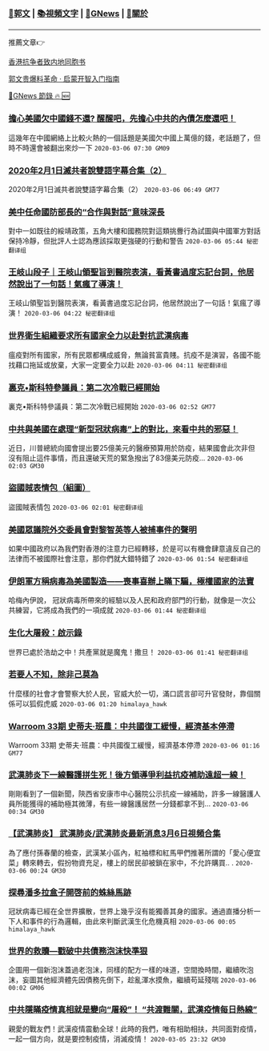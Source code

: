 ###  [:eagle:郭文](https://github.com/ourhimalayas/txt) | [:books:視頻文字](https://github.com/ourhimalayas/txt/blob/master/content/README.md) | [:newspaper:GNews](https://github.com/ourhimalayas/txt/blob/master/content/gnews/README.md) | [:pray:關於](https://github.com/ourhimalayas/home/tree/master/about)
---

推薦文章:point_right:

[香港抗争者致内地同胞书](https://github.com/ourhimalayas/news/blob/master/2019/08/a_letter_from_the_hong_kong_people.md)

[郭文贵爆料革命 · 启蒙开智入门指南](https://github.com/ourhimalayas/txt/issues/1)

[:newspaper:GNews 節錄 :fire: :new:](https://github.com/ourhimalayas/txt/blob/master/content/gnews/README.md) 



### [擔心美國欠中國錢不還? 醒醒吧，先擔心中共的內債怎麼還吧！](/content/gnews/1/README.md)

這幾年在中國網絡上比較火熱的一個話題是美國欠中國上萬億的錢，老話題了，但時不時還會被翻出來炒一下  `2020-03-06 07:30 GM09`

### [2020年2月1日滅共者說雙語字幕合集（2）](/content/gnews/2/README.md)

2020年2月1日滅共者說雙語字幕合集（2）  `2020-03-06 06:49 GM77`

### [美中任命國防部長的“合作與對話”意味深長](/content/gnews/3/README.md)

對中一如既往的綏靖政策，五角大樓和國務院對這類挑釁行為試圖與中國軍方對話保持冷靜，但批評人士認為應該採取更強硬的行動和警告  `2020-03-06 05:44 秘密翻译组`

### [王岐山段子｜王岐山領聖旨到醫院表演，看黃書過度忘記台詞，他居然說出了一句話！氣瘋了導演！](/content/gnews/4/README.md)

王岐山領聖旨到醫院表演，看黃書過度忘記台詞，他居然說出了一句話！氣瘋了導演！  `2020-03-06 04:22 秘密翻译组`

### [世界衛生組織要求所有國家全力以赴對抗武漢病毒](/content/gnews/5/README.md)

瘟疫對所有國家，所有民眾都構成威脅，無論貧富貴賤。抗疫不是演習，各國不能找藉口拖延或放棄，大家一定要全力以赴  `2020-03-06 04:11 秘密翻译组`

### [裏克•斯科特參議員：第二次冷戰已經開始](/content/gnews/6/README.md)

裏克•斯科特參議員：第二次冷戰已經開始  `2020-03-06 02:52 GM77`

### [中共與美國在處理“新型冠狀病毒”上的對比，來看中共的邪惡！](/content/gnews/7/README.md)

近日，川普總統向國會提出要25億美元的醫療預算用於防疫，結果國會此次非但沒有阻止這件事情，而且還破天荒的緊急撥出了83億美元防疫...  `2020-03-06 02:03 GM30`

### [盜國賊表情包（組圖）](/content/gnews/8/README.md)

盜國賊表情包  `2020-03-06 02:01 秘密翻译组`

### [美國眾議院外交委員會對黎智英等人被捕事件的聲明](/content/gnews/9/README.md)

如果中國政府以為我們對香港的注意力已經轉移，於是可以有機會肆意違反自己的法律而不被國際社會注意，那你們就大錯特錯了  `2020-03-06 01:54 秘密翻译组`

### [伊朗軍方稱病毒為美國製造——喪事喜辦上瞞下騙，極權國家的法寶](/content/gnews/10/README.md)

哈梅內伊說， 冠狀病毒所帶來的經驗以及人民和政府部門的行動，就像是一次公共練習，它將成為我們的一項成就  `2020-03-06 01:44 秘密翻译组`

### [生化大屠殺：啟示錄](/content/gnews/11/README.md)

世界已處於浩劫之中！共產黨就是魔鬼！撒旦！  `2020-03-06 01:41 秘密翻译组`

### [若要人不知，除非己莫為](/content/gnews/12/README.md)

什麼樣的社會才會警察大於人民，官威大於一切，滿口謊言卻可升官發財，靠個關係可以狐假虎威  `2020-03-06 01:20 himalaya_hawk`

### [Warroom 33期 史蒂夫·班農：中共國復工緩慢，經濟基本停滯](/content/gnews/13/README.md)

Warroom 33期 史蒂夫·班農：中共國復工緩慢，經濟基本停滯  `2020-03-06 01:16 GM77`

### [武漢肺炎下一線醫護拼生死！後方領導爭利益抗疫補助遠超一線！](/content/gnews/14/README.md)

剛剛看到了一個新聞，陝西省安康市中心醫院公示抗疫一線補助，許多一線醫護人員所能獲得的補助極其微薄，有些一線醫護居然一分錢都拿不到...  `2020-03-06 00:34 GM30`

### [【武漢肺炎】 武漢肺炎/武漢肺炎最新消息3月6日視頻合集](/content/gnews/15/README.md)

為了應付孫春蘭的檢查，武漢某小區內，紅袖標和紅馬甲們推著所謂的「愛心便宜菜」轉來轉去，假扮物資充足，樓上的居民卻被鎖在家中，不允許購買.. .  `2020-03-06 00:24 GM30`

### [探尋潘多拉盒子開啓前的蛛絲馬跡](/content/gnews/16/README.md)

冠狀病毒已經在全世界擴散，世界上幾乎沒有能獨善其身的國家。通過直播分析一下人和事件的行為邏輯，由此來判斷武漢生化危機真相  `2020-03-06 00:05 himalaya_hawk`

### [世界的救贖—戳破中共債務泡沫快準狠](/content/gnews/17/README.md)

企圖用一個新泡沫蓋過老泡沫，同樣的配方一樣的味道，空間換時間，繼續吹泡沫，妄圖其他經濟體先因債務先倒下，趁亂渾水摸魚，繼續苟延殘喘  `2020-03-06 00:02 GM06`

### [中共隱瞞疫情真相就是變向“屠殺”！ “共渡難關，武漢疫情每日熱線”](/content/gnews/18/README.md)

親愛的戰友們！武漢疫情震動全球！此時的我們，唯有相助相扶，共同面對疫情，一起一個方向，就是要控制疫情，消滅疫情！  `2020-03-05 23:32 GM30`

